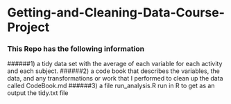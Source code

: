 # Getting-and-Cleaning-Data-Course-Project

### This Repo has the following information

######1) a tidy data set with the average of each variable for each activity and each subject.
######2) a code book that describes the variables, the data, and any transformations or work that I performed to clean up the data called CodeBook.md 
######3) a file run_analysis.R run in R to get as an output the tidy.txt file
